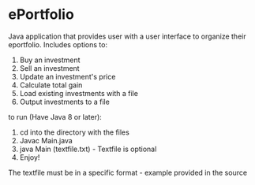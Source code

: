 # ePortfolio

Java application that provides user with a user interface to organize their eportfolio.
Includes options to:
  1. Buy an investment
  2. Sell an investment
  3. Update an investment's price
  4. Calculate total gain
  5. Load existing investments with a file
  6. Output investments to a file

to run (Have Java 8 or later): 
  1. cd into the directory with the files
  2. Javac Main.java
  3. java Main (textfile.txt) - Textfile is optional
  4. Enjoy!

The textfile must be in a specific format - example provided in the source 
